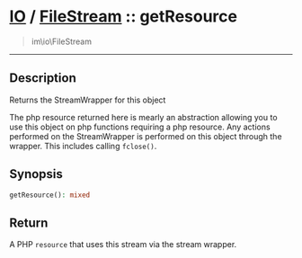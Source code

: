 # [IO](IO.md) / [FileStream](IO-FileStream.md) :: getResource
 > im\io\FileStream
____

## Description
Returns the StreamWrapper for this object

The php resource returned here is mearly an abstraction
allowing you to use this object on php functions requiring
a php resource. Any actions performed on the StreamWrapper
is performed on this object through the wrapper.
This includes calling `fclose()`.

## Synopsis
```php
getResource(): mixed
```

## Return
A PHP `resource` that uses this stream via the stream wrapper.
